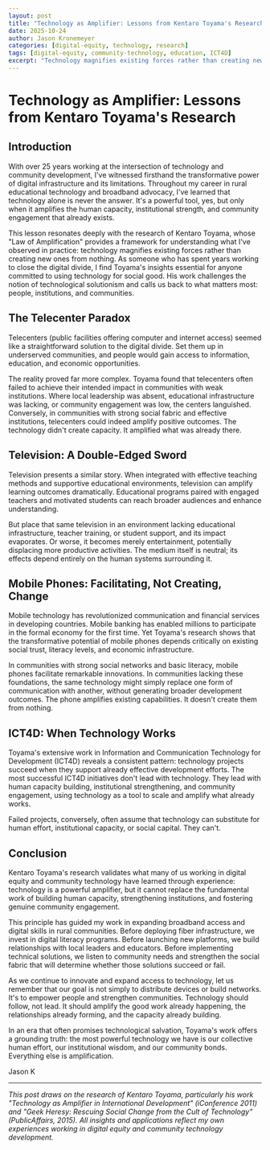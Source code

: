 ```yaml
---
layout: post
title: "Technology as Amplifier: Lessons from Kentaro Toyama's Research"
date: 2025-10-24
author: Jason Kronemeyer
categories: [digital-equity, technology, research]
tags: [digital-equity, community-technology, education, ICT4D]
excerpt: "Technology magnifies existing forces rather than creating new ones from nothing. Kentaro Toyama's research validates what many of us in digital equity have learned through experience."
---
```


# Technology as Amplifier: Lessons from Kentaro Toyama's Research

## Introduction

With over 25 years working at the intersection of technology and community development, I've witnessed firsthand the transformative power of digital infrastructure and its limitations. Throughout my career in rural educational technology and broadband advocacy, I've learned that technology alone is never the answer. It's a powerful tool, yes, but only when it amplifies the human capacity, institutional strength, and community engagement that already exists.

This lesson resonates deeply with the research of Kentaro Toyama, whose "Law of Amplification" provides a framework for understanding what I've observed in practice: technology magnifies existing forces rather than creating new ones from nothing. As someone who has spent years working to close the digital divide, I find Toyama's insights essential for anyone committed to using technology for social good. His work challenges the notion of technological solutionism and calls us back to what matters most: people, institutions, and communities.

## The Telecenter Paradox

Telecenters (public facilities offering computer and internet access) seemed like a straightforward solution to the digital divide. Set them up in underserved communities, and people would gain access to information, education, and economic opportunities.

The reality proved far more complex. Toyama found that telecenters often failed to achieve their intended impact in communities with weak institutions. Where local leadership was absent, educational infrastructure was lacking, or community engagement was low, the centers languished. Conversely, in communities with strong social fabric and effective institutions, telecenters could indeed amplify positive outcomes. The technology didn't create capacity. It amplified what was already there.

## Television: A Double-Edged Sword

Television presents a similar story. When integrated with effective teaching methods and supportive educational environments, television can amplify learning outcomes dramatically. Educational programs paired with engaged teachers and motivated students can reach broader audiences and enhance understanding.

But place that same television in an environment lacking educational infrastructure, teacher training, or student support, and its impact evaporates. Or worse, it becomes merely entertainment, potentially displacing more productive activities. The medium itself is neutral; its effects depend entirely on the human systems surrounding it.

## Mobile Phones: Facilitating, Not Creating, Change

Mobile technology has revolutionized communication and financial services in developing countries. Mobile banking has enabled millions to participate in the formal economy for the first time. Yet Toyama's research shows that the transformative potential of mobile phones depends critically on existing social trust, literacy levels, and economic infrastructure.

In communities with strong social networks and basic literacy, mobile phones facilitate remarkable innovations. In communities lacking these foundations, the same technology might simply replace one form of communication with another, without generating broader development outcomes. The phone amplifies existing capabilities. It doesn't create them from nothing.

## ICT4D: When Technology Works

Toyama's extensive work in Information and Communication Technology for Development (ICT4D) reveals a consistent pattern: technology projects succeed when they support already effective development efforts. The most successful ICT4D initiatives don't lead with technology. They lead with human capacity building, institutional strengthening, and community engagement, using technology as a tool to scale and amplify what already works.

Failed projects, conversely, often assume that technology can substitute for human effort, institutional capacity, or social capital. They can't.

## Conclusion

Kentaro Toyama's research validates what many of us working in digital equity and community technology have learned through experience: technology is a powerful amplifier, but it cannot replace the fundamental work of building human capacity, strengthening institutions, and fostering genuine community engagement.

This principle has guided my work in expanding broadband access and digital skills in rural communities. Before deploying fiber infrastructure, we invest in digital literacy programs. Before launching new platforms, we build relationships with local leaders and educators. Before implementing technical solutions, we listen to community needs and strengthen the social fabric that will determine whether those solutions succeed or fail.

As we continue to innovate and expand access to technology, let us remember that our goal is not simply to distribute devices or build networks. It's to empower people and strengthen communities. Technology should follow, not lead. It should amplify the good work already happening, the relationships already forming, and the capacity already building.

In an era that often promises technological salvation, Toyama's work offers a grounding truth: the most powerful technology we have is our collective human effort, our institutional wisdom, and our community bonds. Everything else is amplification.

Jason K

---

*This post draws on the research of Kentaro Toyama, particularly his work "Technology as Amplifier in International Development" (iConference 2011) and "Geek Heresy: Rescuing Social Change from the Cult of Technology" (PublicAffairs, 2015). All insights and applications reflect my own experiences working in digital equity and community technology development.*